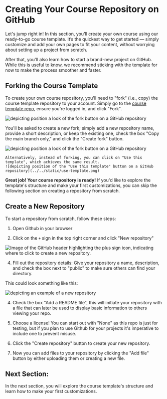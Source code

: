 # Creating Your Course Repository on GitHub

Let's jump right in! In this section, you'll create your own course using our ready-to-go course template. It’s the quickest way to get started — simply customize and add your own pages to fit your content, without worrying about setting up a project from scratch.

After that, you'll also learn how to start a brand-new project on GitHub. While this is useful to know, we recommend sticking with the template for now to make the process smoother and faster.

## Forking the Course Template

To create your own course repository, you'll need to "fork" (i.e., copy) the course template repository to your account. Simply go to the [course template repo](https://github.com/luciebinder/course-template-minimal), ensure you're logged in, and click "Fork". 

![depicting position a look of the fork button on a GitHub repository](../../static/fork-button.png)

You'll be asked to create a new fork; simply add a new repository name, provide a short description, or keep the existing one, check the box "Copy the main branch only," and click the "Create fork" button.

![depicting position a look of the fork button on a GitHub repository](../../static/create-fork.png)

```{note}
Alternatively, instead of forking, you can click on "Use this template", which achieves the same result.
![depicting position of the "Use this template" button on a GitHub repository](../../static/use-template.png)

```

**Great job! Your course repository is ready!** If you'd like to explore the template's structure and make your first customizations, you can skip the following section on creating a repository from scratch.

## Create a New Repository
To start a repository from scratch, follow these steps:

1. Open Github in your browser

2. Click on the `+` sign in the top right corner and click "New repository"

![Image of the GitHub header highlighting the plus sign icon, indicating where to click to create a new repository.](../../static/new-repository.png)

4. Fill out the repository details: Give your repository a name, description, and check the box next to "public" to make sure others can find your directory. 

This could look something like this:

![depicting an example of a new repository](../../static/new_repo_example.png)

4. Check the box "Add a README file", this will initiate your repository with a file that can later be used to display basic information to others viewing your repo.

5. Choose a license! You can start out with "None" as this repo is just for testing, but if you plan to use Github for your projects it's imperative to include one to prevent misuse.

6. Click the "Create repository" button to create your new repository.

7. Now you can add files to your repository by clicking the "Add file" button by either uploading them or creating a new file.

## Next Section:
In the next section, you will explore the course template's structure and learn how to make your first customizations.
